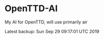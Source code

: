 # OpenTTD-AI
My AI for OpenTTD, will use primarily air

Latest backup: Sun Sep 29 09:17:01 UTC 2019
